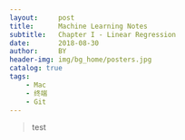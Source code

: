 ```yaml
---
layout:     post
title:      Machine Learning Notes
subtitle:   Chapter I - Linear Regression
date:       2018-08-30
author:     BY
header-img: img/bg_home/posters.jpg
catalog: true
tags:
    - Mac
    - 终端
    - Git
---
```


>test